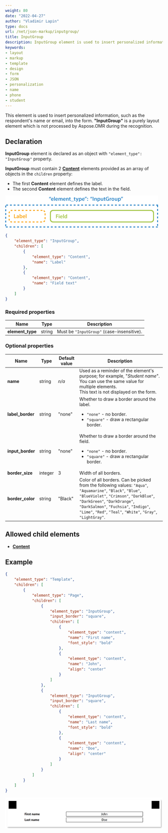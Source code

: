 ```yaml
---
weight: 80
date: "2022-04-27"
author: "Vladimir Lapin"
type: docs
url: /net/json-markup/inputgroup/
title: InputGroup
description: InputGroup element is used to insert personalized information, such as the respondent's name or email, into the form.
keywords:
- layout
- markup
- template
- design
- form
- JSON
- personalization
- name
- phone
- student
---
```


This element is used to insert personalized information, such as the respondent's name or email, into the form. **"InputGroup"** is a purely layout element which is not processed by Aspose.OMR during the recognition.

## Declaration

**InputGroup** element is declared as an object with `"element_type": "InputGroup"` property.

**InputGroup** must contain 2 [**Content**](/omr/net/json-markup/content/) elements provided as an array of objects in the `children` property:

- The first **Content** element defines the label.
- The second **Content** element defines the text in the field.

![InputGroup structure](json-inputgroup.png)

```json
{
	"element_type": "InputGroup",
	"children": [
		{
			"element_type": "Content",
			"name": "Label"
		},
		{
			"element_type": "Content",
			"name": "Field text"
		}
	]
}
```

### Required properties

Name | Type | Description
---- | ---- | -----------
**element_type** | string | Must be `"InputGroup"` (case-insensitive).

### Optional properties

Name | Type | Default value | Description
---- | ---- | ------------- | -----------
**name** | string | _n/a_ | Used as a reminder of the element's purpose; for example, "_Student name_". You can use the same value for multiple elements.<br />This text is not displayed on the form.
**label_border** | string | "none" | Whether to draw a border around the label.<ul><li>`"none"` - no border.</li><li>`"square"` - draw a rectangular border.</li></ul>
**input_border** | string | "none" | Whether to draw a border around the field.<ul><li>`"none"` - no border.</li><li>`"square"` - draw a rectangular border.</li></ul>
**border_size** | integer | 3 | Width of all borders.
**border_color** | string | "Black" | Color of all borders. Can be picked from the following values: `"Aqua"`, `"Aquamarine"`, `"Black"`, `"Blue"`, `"BlueViolet"`, `"Crimson"`, `"DarkBlue"`, `"DarkGreen"`, `"DarkOrange"`, `"DarkSalmon"`, `"Fuchsia"`, `"Indigo"`, `"Lime"`, `"Red"`, `"Teal"`, `"White"`, `"Gray"`, `"LightGray"`.

## Allowed child elements

- [**Content**](/omr/net/json-markup/content/)

## **Example**

```json
{
	"element_type": "Template",
	"children": [
		{
			"element_type": "Page",
			"children": [
				{
					"element_type": "InputGroup",
					"input_border": "square",
					"children": [
						{
							"element_type": "content",
							"name": "First name",
							"font_style": "bold"
						},
						{
							"element_type": "content",
							"name": "John",
							"align": "center"
						}
					]
				},
				{
					"element_type": "InputGroup",
					"input_border": "square",
					"children": [
						{
							"element_type": "content",
							"name": "Last name",
							"font_style": "bold"
						},
						{
							"element_type": "content",
							"name": "Doe",
							"align": "center"
						}
					]
				}
			]
		}
	]
}
```

![Input group](input_group-example.png)
